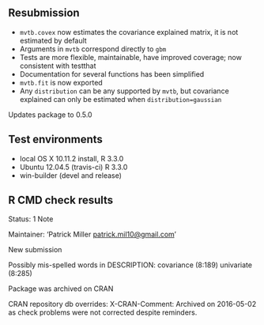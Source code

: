 ## Resubmission

- `mvtb.covex` now estimates the covariance explained matrix, it is not estimated by default 
- Arguments in `mvtb` correspond directly to `gbm`
- Tests are more flexible, maintainable, have improved coverage; now consistent with testthat
- Documentation for several functions has been simplified
- `mvtb.fit` is now exported
- Any `distribution` can be any supported by `mvtb`, but covariance explained can only
be estimated when `distribution=gaussian`

Updates package to 0.5.0


## Test environments

* local OS X 10.11.2 install, R 3.3.0
* Ubuntu 12.04.5 (travis-ci) R 3.3.0
* win-builder (devel and release)

## R CMD check results

Status: 1 Note

Maintainer: ‘Patrick Miller <patrick.mil10@gmail.com>’

New submission

Possibly mis-spelled words in DESCRIPTION:
  covariance (8:189)
  univariate (8:285)

Package was archived on CRAN

CRAN repository db overrides:
  X-CRAN-Comment: Archived on 2016-05-02 as check problems were not
    corrected despite reminders.


